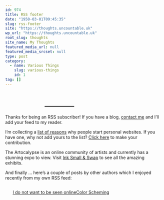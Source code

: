 ```yaml
---
id: 974
title: RSS footer
date: "1950-03-01T09:45:35"
slug: rss-footer
site: "https://thoughts.uncountable.uk"
wp_url: "https://thoughts.uncountable.uk"
root_slug: thoughts
site_name: My Thoughts
featured_media_url: null
featured_media_srcset: null
type: post
category:
  - name: Various Things
    slug: various-things
    id: 1
tag: []
---
```



<h2 style="padding-top:35px; width: 100%;max-width: 50%; margin: auto;">&#8212;&#8212;&#8212;&#8212;&#8211;</h2>



<p>Thanks for being an RSS subscriber! If you have a blog, <a href="https://thoughts.uncountable.uk/contact-me/">contact me</a> and I&#8217;ll add your feed to my reader.</p>



<p>I&#8217;m collecting a <a href="https://thoughts.uncountable.uk/why-did-you-make-a-website/">list of reasons</a> why people start personal websites.  If you have one, why not add yours to the list?  <a href="https://thoughts.uncountable.uk/why-did-you-make-a-website/">Click here</a> to make your contribution.</p>






</p>
<p>The Artocalypse is an online community of artists and currently has a stunning expo to view.  Visit <a href="https://the.artocalypse.org/expo/2025-ink-small-expo-and-swap/">Ink Small &#038; Swap</a> to see all the amazing exhibits.</p>
<p>
















<p>And finally &#8230; here&#8217;s a couple of posts by other authors which I enjoyed recently from my own RSS feed:</p>


<div class="feedzy-dae6391978e46b26b75ba179f91fdb80 feedzy-rss"><ul><li  style="padding: 15px 0 25px" class="rss_item"><span class="title"><a href="https://itskristin.bearblog.dev/i-do-not-want-to-be-seen-online/" target="_blank" rel=" noopener">I do not want to be seen online</a></span><div class="rss_content" style=""></div></li><li  style="padding: 15px 0 25px" class="rss_item"><span class="title"><a href="https://chrisburnell.com/article/color-scheming/" target="_blank" rel=" noopener">Color Scheming</a></span><div class="rss_content" style=""></div></li></ul> </div><style type="text/css" media="all">.feedzy-rss .rss_item .rss_image{float:left;position:relative;border:none;text-decoration:none;max-width:100%}.feedzy-rss .rss_item .rss_image span{display:inline-block;position:absolute;width:100%;height:100%;background-position:50%;background-size:cover}.feedzy-rss .rss_item .rss_image{margin:.3em 1em 0 0;content-visibility:auto}.feedzy-rss ul{list-style:none}.feedzy-rss ul li{display:inline-block}</style>
